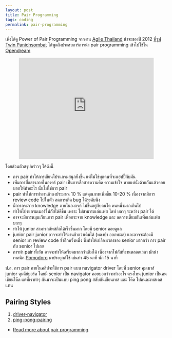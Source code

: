 ```yaml
---
layout: post
title: Pair Programming
tags: coding
permalink: pair-programming
---
```


เพิ่งได้ดู Power of Pair Programming จากงาน [Agile Thailand](https://www.facebook.com/AGTH66) น่าจะของปี 2012
[พี่รูฟ Twin Panichsombat](https://www.facebook.com/roofimon.class) ได้พูดถึงประสบการ์การนำ pair programming เข้าไปใช้ใน
[Opendream](https://www.facebook.com/opendream)

<center><iframe width="420" height="315"
src="https://www.youtube.com/embed/l8W6T5Opfcw" frameborder="0"
allowfullscreen></iframe></center>

โดยส่วนตัวสรุปคร่าวๆ ได้ดังนี้

- การ pair ทำให้การเขียนโปรแกรมสนุกยิ่งขึ้น แต่ไม่ใช่ทุกคนที่จะแฮปปี้กับมัน
- เพิ่มการสื่อสารภายในองคร์ pair เป็นการสื่อสารความคิด ความเข้าใจ
หากแค่นั่งด้วยกันแล้วคอยบอกให้ทำอะไร นั้นไม่ใช่การ pair
- pair ทำให้การทำงานช้าลงประมาณ 10 % แต่คุณภาพเพิ่มขึ้น 10-20 %
เนื่องจากมีการ review code ไปในตัว ลดการเกิด bug ได้ระดับนึง
- มีการกระจาย knowledge ภายในองกรค์ ไม่ขึ้นอยู่กับคนใด คนหนึ่งมากเกินไป
- ทำให้โปรแกรมเมอร์โฟกัสได้ดีขึ้น เพราะ ไม่สามารถเล่นเฟส ไลท์ บลาๆ ระหว่าง pair ได้
- อาจจะมีการหมุนเวียนการ pair เพื่อกระจาย knowledge และ ลดการเตี้ยมกันเพื่อเล่นเฟส บลาๆ
- ทำให้ junior สามารถอัพสกิลได้เร็วขึ้นมาก โดยมี senior คอยดูแล
- junior pair junior อาจจะทำให้งานช้ากว่าเดิมได้ (หลงป่า ออกทะเล)
และอาจจะต้องมี senior มา review code ซํ้าอีกครั้งหนึ่ง ซึ่งทำให้เปลืองเวลาของ senior
มากกว่า การ pair กับ senior ไปเลย
- การทำ pair ทั้งวัน อาจจะทำให้เครียดมากกว่าเดิมได้ เนื่องจากโฟกัสที่งานตลอดเวลา
มักนำเทคนิค [Pomodoro]({{url}}/pomodoro) มาประยุกต์ใช้ เช่นทำ 45 นาที พัก 15 นาที

ป.ล. การ pair ภายในคลิปจะใช้การ pair แบบ navigator driver โดยที่ senior คุมเมาส์ junior คุมคีย์บอร์ด
โดยมี senior เป็น navigator คอยบอกว่าจะทำอะไร ตรงไหน junior เป็นคน
เขียนโค๊ด แต่ที่เราทำๆ กันมาจะเป็นแบบ ping pong สลับกันเขียนเทส และ โค๊ด
ไปคนละเทสเคสแทน

## Pairing Styles
1. [driver-navigator]( http://articles.coreyhaines.com/posts/thoughts-on-pair-programming/#driver-navigator)
2. [ping-pong-pairing](http://articles.coreyhaines.com/posts/thoughts-on-pair-programming/#ping-pong-pairing)

- [Read more about pair programming]({{url}}/coding#pair-programming)
